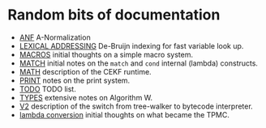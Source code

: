 # Random bits of documentation

* [ANF](ANF.md) A-Normalization
* [LEXICAL ADDRESSING](LEXICAL_ADDRESSING.md) De-Bruijn indexing for fast variable look up.
* [MACROS](MACROS.md) initial thoughts on a simple macro system.
* [MATCH](MATCH.md) initial notes on the `match` and `cond` internal (lambda) constructs.
* [MATH](MATH.md) description of the CEKF runtime.
* [PRINT](PRINT.md) notes on the print system.
* [TODO](TODO.md) TODO list.
* [TYPES](TYPES.md) extensive notes on Algorithm W.
* [V2](V2.md) description of the switch from tree-walker to bytecode interpreter.
* [lambda conversion](lambda-conversion.md) initial thoughts on what became the TPMC.
